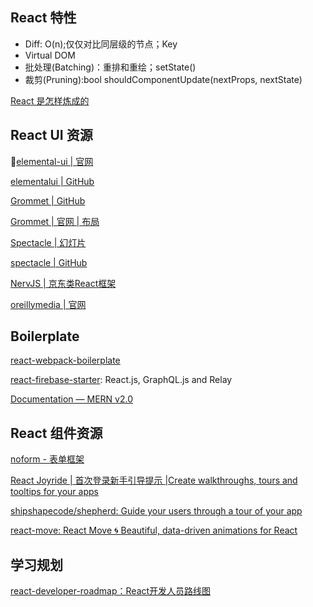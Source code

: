 ## React 特性

+ Diff: O(n);仅仅对比同层级的节点；Key
+ Virtual DOM
+ 批处理(Batching)：重排和重绘；setState()
+ 裁剪(Pruning):bool shouldComponentUpdate(nextProps, nextState)


[React 是怎样炼成的](https://segmentfault.com/a/1190000013365426?utm_source=weekly&utm_medium=email&utm_campaign=email_weekly)

## React UI 资源

[elemental-ui | 官网](http://elemental-ui.com/)

[elementalui | GitHub](https://github.com/elementalui/elemental)

[Grommet | GitHub](https://github.com/grommet/grommet)

[Grommet | 官网 | 布局](http://grommet.io/docs/templates)

[Spectacle | 幻灯片](http://stack.formidable.com/spectacle/#/7?_k=vy3i7n)

[spectacle | GitHub](https://github.com/FormidableLabs/spectacle)

[NervJS | 京东类React框架](https://github.com/NervJS/nerv)

[oreillymedia | 官网](http://oreillymedia.github.io/)

## Boilerplate

[react-webpack-boilerplate](https://github.com/amostap/react-webpack-boilerplate)

[react-firebase-starter](https://github.com/kriasoft/react-firebase-starter): React.js, GraphQL.js and Relay

[Documentation — MERN v2.0](http://mern.io/documentation.html)


## React 组件资源

[noform - 表单框架](https://alibaba.github.io/noform/#/docs?md=basic/core)

[React Joyride | 首次登录新手引导提示 |Create walkthroughs, tours and tooltips for your apps](http://gilbarbara.github.io/react-joyride/)

[shipshapecode/shepherd: Guide your users through a tour of your app](https://github.com/shipshapecode/shepherd)

[react-move: React Move 🌀 Beautiful, data-driven animations for React](https://github.com/react-tools/react-move)
## 学习规划

[react-developer-roadmap：React开发人员路线图](https://github.com/adam-golab/react-developer-roadmap)